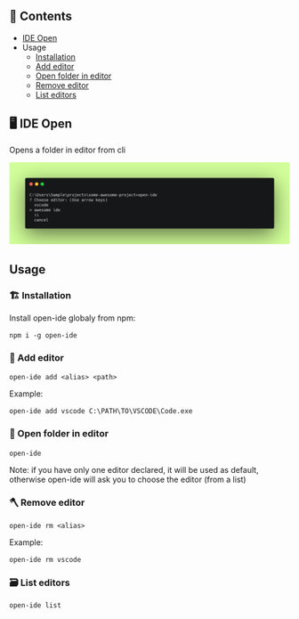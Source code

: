 ## :card_index: Contents

- [IDE Open](#desktop_computer-ide-open)
- Usage
    - [Installation](#building_construction-installation)
    - [Add editor](#rocket-add-editor)
    - [Open folder in editor](#open_file_folder-open-folder-in-editor)
    - [Remove editor](#axe-remove-editor)
    - [List editors](#card_file_box-list-editors)

## :desktop_computer: IDE Open
Opens a folder in editor from cli

![open-ide](https://raw.githubusercontent.com/OleksandrDemian/ide_open/master/public/open-ide.png)

## Usage

### :building_construction: Installation

Install open-ide globaly from npm:
```
npm i -g open-ide
```

### :rocket: Add editor

```
open-ide add <alias> <path>
```
Example:
```
open-ide add vscode C:\PATH\TO\VSCODE\Code.exe
```

### :open_file_folder: Open folder in editor

```
open-ide
```

Note: if you have only one editor declared, it will be used as default,
otherwise open-ide will ask you to choose the editor (from a list)

### :axe: Remove editor

```
open-ide rm <alias>
```

Example:

```
open-ide rm vscode
```

### :card_file_box: List editors

```
open-ide list
```